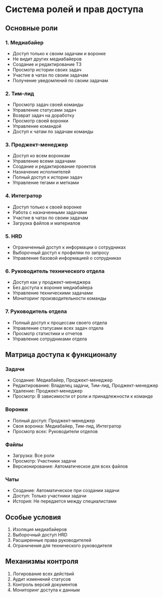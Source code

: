 # Система ролей и прав доступа

## Основные роли

### 1. Медиабайер
- Доступ только к своим задачам и воронке
- Не видит других медиабайеров
- Создание и редактирование ТЗ
- Просмотр истории своих задач
- Участие в чатах по своим задачам
- Получение уведомлений по своим задачам

### 2. Тим-лид
- Просмотр задач своей команды
- Управление статусами задач
- Возврат задач на доработку
- Просмотр своей воронки
- Управление командой
- Доступ к чатам по задачам команды

### 3. Проджект-менеджер
- Доступ ко всем воронкам
- Управление всеми задачами
- Создание и редактирование проектов
- Назначение исполнителей
- Полный доступ к истории задач
- Управление тегами и метками

### 4. Интегратор
- Доступ только к своей воронке
- Работа с назначенными задачами
- Участие в чатах по своим задачам
- Загрузка файлов и материалов

### 5. HRD
- Ограниченный доступ к информации о сотрудниках
- Выборочный доступ к профилям по запросу
- Управление базовой информацией о сотрудниках

### 6. Руководитель технического отдела
- Доступ как у проджект-менеджера
- Без доступа к воронке медиабайера
- Управление техническими задачами
- Мониторинг производительности команды

### 7. Руководитель отдела
- Полный доступ к процессам своего отдела
- Управление статусами всех задач отдела
- Просмотр статистики и отчетов
- Управление сотрудниками отдела

## Матрица доступа к функционалу

### Задачи
- Создание: Медиабайер, Проджект-менеджер
- Редактирование: Владелец задачи, Тим-лид, Проджект-менеджер
- Удаление: Проджект-менеджер
- Просмотр: В зависимости от роли и принадлежности к команде

### Воронки
- Полный доступ: Проджект-менеджер
- Своя воронка: Медиабайер, Тим-лид, Интегратор
- Просмотр всех: Руководители отделов

### Файлы
- Загрузка: Все роли
- Просмотр: Участники задачи
- Версионирование: Автоматическое для всех файлов

### Чаты
- Создание: Автоматическое при создании задачи
- Доступ: Только участники задачи
- История: Не передается между специалистами

## Особые условия
1. Изоляция медиабайеров
2. Выборочный доступ HRD
3. Расширенные права руководителей
4. Ограничения для технического руководителя

## Механизмы контроля
1. Логирование всех действий
2. Аудит изменений статусов
3. Контроль версий документов
4. Мониторинг доступа к данным
